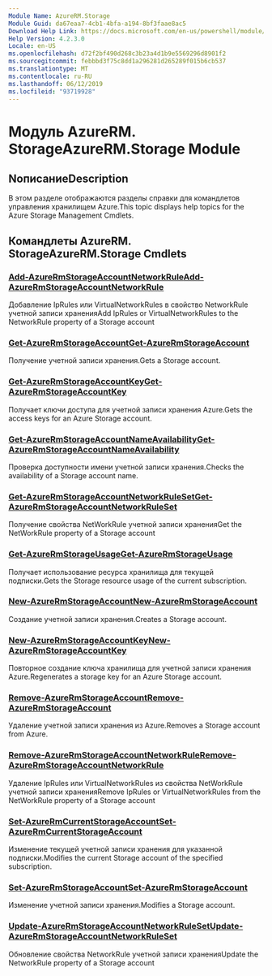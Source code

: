 ```yaml
---
Module Name: AzureRM.Storage
Module Guid: da67eaa7-4cb1-4bfa-a194-8bf3faae8ac5
Download Help Link: https://docs.microsoft.com/en-us/powershell/module/azurerm.storage
Help Version: 4.2.3.0
Locale: en-US
ms.openlocfilehash: d72f2bf490d268c3b23a4d1b9e5569296d8901f2
ms.sourcegitcommit: febbbd3f75c8dd1a296281d265289f015b6cb537
ms.translationtype: MT
ms.contentlocale: ru-RU
ms.lasthandoff: 06/12/2019
ms.locfileid: "93719928"
---
```

# <span data-ttu-id="02cb2-101">Модуль AzureRM. Storage</span><span class="sxs-lookup"><span data-stu-id="02cb2-101">AzureRM.Storage Module</span></span>
## <span data-ttu-id="02cb2-102">Nописание</span><span class="sxs-lookup"><span data-stu-id="02cb2-102">Description</span></span>
<span data-ttu-id="02cb2-103">В этом разделе отображаются разделы справки для командлетов управления хранилищем Azure.</span><span class="sxs-lookup"><span data-stu-id="02cb2-103">This topic displays help topics for the Azure Storage Management Cmdlets.</span></span>

## <span data-ttu-id="02cb2-104">Командлеты AzureRM. Storage</span><span class="sxs-lookup"><span data-stu-id="02cb2-104">AzureRM.Storage Cmdlets</span></span>
### [<span data-ttu-id="02cb2-105">Add-AzureRmStorageAccountNetworkRule</span><span class="sxs-lookup"><span data-stu-id="02cb2-105">Add-AzureRmStorageAccountNetworkRule</span></span>](Add-AzureRmStorageAccountNetworkRule.md)
 <span data-ttu-id="02cb2-106">Добавление IpRules или VirtualNetworkRules в свойство NetworkRule учетной записи хранения</span><span class="sxs-lookup"><span data-stu-id="02cb2-106">Add IpRules or VirtualNetworkRules to the NetworkRule property of a Storage account</span></span>

### [<span data-ttu-id="02cb2-107">Get-AzureRmStorageAccount</span><span class="sxs-lookup"><span data-stu-id="02cb2-107">Get-AzureRmStorageAccount</span></span>](Get-AzureRmStorageAccount.md)
<span data-ttu-id="02cb2-108">Получение учетной записи хранения.</span><span class="sxs-lookup"><span data-stu-id="02cb2-108">Gets a Storage account.</span></span>

### [<span data-ttu-id="02cb2-109">Get-AzureRmStorageAccountKey</span><span class="sxs-lookup"><span data-stu-id="02cb2-109">Get-AzureRmStorageAccountKey</span></span>](Get-AzureRmStorageAccountKey.md)
<span data-ttu-id="02cb2-110">Получает ключи доступа для учетной записи хранения Azure.</span><span class="sxs-lookup"><span data-stu-id="02cb2-110">Gets the access keys for an Azure Storage account.</span></span>

### [<span data-ttu-id="02cb2-111">Get-AzureRmStorageAccountNameAvailability</span><span class="sxs-lookup"><span data-stu-id="02cb2-111">Get-AzureRmStorageAccountNameAvailability</span></span>](Get-AzureRmStorageAccountNameAvailability.md)
<span data-ttu-id="02cb2-112">Проверка доступности имени учетной записи хранения.</span><span class="sxs-lookup"><span data-stu-id="02cb2-112">Checks the availability of a Storage account name.</span></span>

### [<span data-ttu-id="02cb2-113">Get-AzureRmStorageAccountNetworkRuleSet</span><span class="sxs-lookup"><span data-stu-id="02cb2-113">Get-AzureRmStorageAccountNetworkRuleSet</span></span>](Get-AzureRmStorageAccountNetworkRuleSet.md)
<span data-ttu-id="02cb2-114">Получение свойства NetWorkRule учетной записи хранения</span><span class="sxs-lookup"><span data-stu-id="02cb2-114">Get the NetWorkRule property of a Storage account</span></span>

### [<span data-ttu-id="02cb2-115">Get-AzureRmStorageUsage</span><span class="sxs-lookup"><span data-stu-id="02cb2-115">Get-AzureRmStorageUsage</span></span>](Get-AzureRmStorageUsage.md)
<span data-ttu-id="02cb2-116">Получает использование ресурса хранилища для текущей подписки.</span><span class="sxs-lookup"><span data-stu-id="02cb2-116">Gets the Storage resource usage of the current subscription.</span></span>

### [<span data-ttu-id="02cb2-117">New-AzureRmStorageAccount</span><span class="sxs-lookup"><span data-stu-id="02cb2-117">New-AzureRmStorageAccount</span></span>](New-AzureRmStorageAccount.md)
<span data-ttu-id="02cb2-118">Создание учетной записи хранения.</span><span class="sxs-lookup"><span data-stu-id="02cb2-118">Creates a Storage account.</span></span>

### [<span data-ttu-id="02cb2-119">New-AzureRmStorageAccountKey</span><span class="sxs-lookup"><span data-stu-id="02cb2-119">New-AzureRmStorageAccountKey</span></span>](New-AzureRmStorageAccountKey.md)
<span data-ttu-id="02cb2-120">Повторное создание ключа хранилища для учетной записи хранения Azure.</span><span class="sxs-lookup"><span data-stu-id="02cb2-120">Regenerates a storage key for an Azure Storage account.</span></span>

### [<span data-ttu-id="02cb2-121">Remove-AzureRmStorageAccount</span><span class="sxs-lookup"><span data-stu-id="02cb2-121">Remove-AzureRmStorageAccount</span></span>](Remove-AzureRmStorageAccount.md)
<span data-ttu-id="02cb2-122">Удаление учетной записи хранения из Azure.</span><span class="sxs-lookup"><span data-stu-id="02cb2-122">Removes a Storage account from Azure.</span></span>

### [<span data-ttu-id="02cb2-123">Remove-AzureRmStorageAccountNetworkRule</span><span class="sxs-lookup"><span data-stu-id="02cb2-123">Remove-AzureRmStorageAccountNetworkRule</span></span>](Remove-AzureRmStorageAccountNetworkRule.md)
<span data-ttu-id="02cb2-124">Удаление IpRules или VirtualNetworkRules из свойства NetWorkRule учетной записи хранения</span><span class="sxs-lookup"><span data-stu-id="02cb2-124">Remove IpRules or VirtualNetworkRules from the NetWorkRule property of a Storage account</span></span>

### [<span data-ttu-id="02cb2-125">Set-AzureRmCurrentStorageAccount</span><span class="sxs-lookup"><span data-stu-id="02cb2-125">Set-AzureRmCurrentStorageAccount</span></span>](Set-AzureRmCurrentStorageAccount.md)
<span data-ttu-id="02cb2-126">Изменение текущей учетной записи хранения для указанной подписки.</span><span class="sxs-lookup"><span data-stu-id="02cb2-126">Modifies the current Storage account of the specified subscription.</span></span>

### [<span data-ttu-id="02cb2-127">Set-AzureRmStorageAccount</span><span class="sxs-lookup"><span data-stu-id="02cb2-127">Set-AzureRmStorageAccount</span></span>](Set-AzureRmStorageAccount.md)
<span data-ttu-id="02cb2-128">Изменение учетной записи хранения.</span><span class="sxs-lookup"><span data-stu-id="02cb2-128">Modifies a Storage account.</span></span>

### [<span data-ttu-id="02cb2-129">Update-AzureRmStorageAccountNetworkRuleSet</span><span class="sxs-lookup"><span data-stu-id="02cb2-129">Update-AzureRmStorageAccountNetworkRuleSet</span></span>](Update-AzureRmStorageAccountNetworkRuleSet.md)
<span data-ttu-id="02cb2-130">Обновление свойства NetworkRule учетной записи хранения</span><span class="sxs-lookup"><span data-stu-id="02cb2-130">Update the NetworkRule property of a Storage account</span></span>

